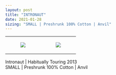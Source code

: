 ```yaml
---
layout: post
title: "INTRONAUT"
date: 2021-01-28
sizing: "SMALL | Preshrunk 100% Cotton | Anvil"
---
```




<table style="width:100%;"><tr><td style="vertical-align:top;">
      <figure class="tmblr-full" data-orig-height="2048" data-orig-width="1365" data-orig-src="https://concertshirts.netlify.app/shirts/0457/0457-01.jpg"><img src="https://64.media.tumblr.com/52687a15ae945304831edef5b3b27e64/931afd17ad35ca8d-9c/s540x810/4abeee353cb714c225a606cb4ffa6c70e69ec676.jpg" data-orig-height="2048" data-orig-width="1365" data-orig-src="https://concertshirts.netlify.app/shirts/0457/0457-01.jpg"/></figure></td>
    <td style="vertical-align:top;">
      <figure class="tmblr-full" data-orig-height="2048" data-orig-width="1365" data-orig-src="https://concertshirts.netlify.app/shirts/0457/0457-02.jpg"><img src="https://64.media.tumblr.com/063f0299085bd1534a1a59f1865cf63e/931afd17ad35ca8d-8d/s540x810/58b30f2c5f634701e6a3de40db2566fc5ec84ee2.jpg" data-orig-height="2048" data-orig-width="1365" data-orig-src="https://concertshirts.netlify.app/shirts/0457/0457-02.jpg"/></figure></td>
  </tr></table><p>
  Intronaut | Habitually Touring 2013<br/>SMALL | Preshrunk 100% Cotton | Anvil
</p>
